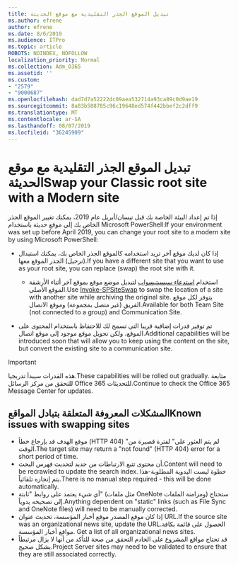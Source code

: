 ```yaml
---
title: تبديل الموقع الجذر التقليدية مع موقع الحديثة
ms.author: efrene
author: efrene
ms.date: 8/6/2019
ms.audience: ITPro
ms.topic: article
ROBOTS: NOINDEX, NOFOLLOW
localization_priority: Normal
ms.collection: Adm_O365
ms.assetid: ''
ms.custom:
- "2579"
- "9000687"
ms.openlocfilehash: dad7d7a52222dc09aea532714a93ca89c0d9ae19
ms.sourcegitcommit: 8a83b508785c96c19648ed574f442bbef2c2dff9
ms.translationtype: MT
ms.contentlocale: ar-SA
ms.lasthandoff: 08/07/2019
ms.locfileid: "36245909"
---
```

# <a name="swap-your-classic-root-site-with-a-modern-site"></a><span data-ttu-id="d9edf-102">تبديل الموقع الجذر التقليدية مع موقع الحديثة</span><span class="sxs-lookup"><span data-stu-id="d9edf-102">Swap your Classic root site with a Modern site</span></span>

<span data-ttu-id="d9edf-103">إذا تم إعداد البيئة الخاصة بك قبل نيسان/أبريل عام 2019، يمكنك تغيير الموقع الجذر الخاص بك إلى موقع حديثة باستخدام Microsoft PowerShell:</span><span class="sxs-lookup"><span data-stu-id="d9edf-103">If your environment was set up before April 2019, you can change your root site to a modern site by using Microsoft PowerShell:</span></span>

- <span data-ttu-id="d9edf-104">إذا كان لديك موقع آخر تريد استخدامه كالموقع الجذر الخاص بك، يمكنك استبدال (ترحيل) الجذر الموقع معها.</span><span class="sxs-lookup"><span data-stu-id="d9edf-104">If you have a different site that you want to use as your root site, you can replace (swap) the root site with it.</span></span> 
    - <span data-ttu-id="d9edf-105">استخدام [استدعاء سبسيتيسواب](https://docs.microsoft.com/powershell/module/sharepoint-online/invoke-spositeswap?view=sharepoint-ps) لتبديل موضع موقع بموقع آخر أثناء الأرشفة الموقع الأصلي.</span><span class="sxs-lookup"><span data-stu-id="d9edf-105">Use [Invoke-SPSiteSwap](https://docs.microsoft.com/powershell/module/sharepoint-online/invoke-spositeswap?view=sharepoint-ps) to swap the location of a site with another site while archiving the original site.</span></span> <span data-ttu-id="d9edf-106">يتوفر لكل موقع الفريق (غير متصل بمجموعة) وموقع الاتصال.</span><span class="sxs-lookup"><span data-stu-id="d9edf-106">Available for both Team Site (not connected to a group) and Communication Site.</span></span> 

- <span data-ttu-id="d9edf-107">تم توفير قدرات إضافية قريبا التي تسمح لك للاحتفاظ باستخدام المحتوى على الموقع، ولكن تحويل موقع موجود إلى موقع اتصال.</span><span class="sxs-lookup"><span data-stu-id="d9edf-107">Additional capabilities will be introduced soon that will allow you to keep using the content on the site, but convert the existing site to a communication site.</span></span> 
>[!Important]
><span data-ttu-id="d9edf-108">هذه القدرات سيبدأ تدريجيا.</span><span class="sxs-lookup"><span data-stu-id="d9edf-108">These capabilities will be rolled out gradually.</span></span> <span data-ttu-id="d9edf-109">متابعة للتحقق من مركز الرسائل Office 365 للتحديثات.</span><span class="sxs-lookup"><span data-stu-id="d9edf-109">Continue to check the Office 365 Message Center for updates.</span></span> 

## <a name="known-issues-with-swapping-sites"></a><span data-ttu-id="d9edf-110">المشكلات المعروفة المتعلقة بتبادل المواقع</span><span class="sxs-lookup"><span data-stu-id="d9edf-110">Known issues with swapping sites</span></span>

- <span data-ttu-id="d9edf-111">موقع الهدف قد بإرجاع خطأ (HTTP 404) "لم يتم العثور على" لفترة قصيرة من الوقت.</span><span class="sxs-lookup"><span data-stu-id="d9edf-111">The target site may return a "not found" (HTTP 404) error for a short period of time.</span></span>
- <span data-ttu-id="d9edf-112">أن محتوى تتبع الارتباطات من جديد لتحديث فهرس البحث.</span><span class="sxs-lookup"><span data-stu-id="d9edf-112">Content will need to be recrawled to update the search index.</span></span> <span data-ttu-id="d9edf-113">خطوة ليست اليدوية المطلوبة-هذا يتم إنجازه تلقائياً.</span><span class="sxs-lookup"><span data-stu-id="d9edf-113">There is no manual step required - this will be done automatically.</span></span>
- <span data-ttu-id="d9edf-114">أي شيء يعتمد على روابط "ثابتة" (مثل ملفات OneNote ومزامنة الملفات) ستحتاج إلى تصحيحه يدوياً.</span><span class="sxs-lookup"><span data-stu-id="d9edf-114">Anything dependent on "static" links (such as File Sync and OneNote files) will need to be manually corrected.</span></span>
- <span data-ttu-id="d9edf-115">إذا كان موقع المصدر موقع أخبار المؤسسة، تحديث عنوان URL.</span><span class="sxs-lookup"><span data-stu-id="d9edf-115">If the source site was an organizational news site, update the URL.</span></span><span data-ttu-id="d9edf-116">الحصول على قائمة بكافة مواقع أخبار المؤسسة.</span><span class="sxs-lookup"><span data-stu-id="d9edf-116"> Get a list of all organizational news sites.</span></span>
- <span data-ttu-id="d9edf-117">قد تحتاج مواقع المشروع على الخادم التحقق من صحة للتأكد من أنها لا يزال مرتبطاً بشكل صحيح.</span><span class="sxs-lookup"><span data-stu-id="d9edf-117">Project Server sites may need to be validated to ensure that they are still associated correctly.</span></span>





